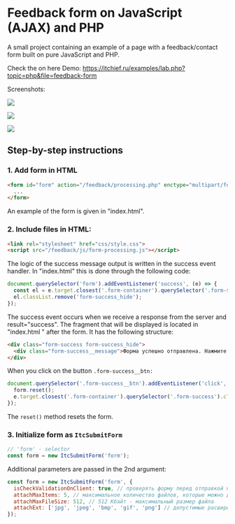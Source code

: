 # Feedback form on JavaScript (AJAX) and PHP
A small project containing an example of a page with a feedback/contact form built on pure JavaScript and PHP.

Check the on here Demo: https://itchief.ru/examples/lab.php?topic=php&file=feedback-form

Screenshots:

![](https://itchief.ru/assets/images/350/1.png)

![](https://itchief.ru/assets/images/350/2.png)

![](https://itchief.ru/assets/images/350/3.png)

## Step-by-step instructions

### 1. Add form in HTML
```html
<form id="form" action="/feedback/processing.php" enctype="multipart/form-data" novalidate>
  ...
</form>
```
An example of the form is given in "index.html".

### 2. Include files in HTML:
```html
<link rel="stylesheet" href="css/style.css">
<script src="/feedback/js/form-processing.js"></script>
```
The logic of the success message output is written in the success event handler. In "index.html" this is done through the following code:
```js
document.querySelector('form').addEventListener('success', (e) => {
  const el = e.target.closest('.form-container').querySelector('.form-success');
  el.classList.remove('form-success_hide');
});
```
The success event occurs when we receive a response from the server and result="success".
The fragment that will be displayed is located in "index.html " after the form. It has the following structure:
```html
<div class="form-success form-success_hide">
  <div class="form-success__message">Форма успешно отправлена. Нажмите <button type="button" class="form-success__btn">здесь</button>, если нужно отправить ещё одну форму.</div>
</div>
```
When you click on the button `.form-success__btn:`
```js
document.querySelector('.form-success__btn').addEventListener('click', (e) => {
  form.reset();
  e.target.closest('.form-container').querySelector('.form-success').classList.add('form-success_hide');
});
```
The `reset()` method resets the form.

### 3. Initialize form as `ItcSubmitForm`
```js
// 'form' - selector
const form = new ItcSubmitForm('form');
```
Additional parameters are passed in the 2nd argument:
```js
const form = new ItcSubmitForm('form', {
  isCheckValidationOnClient: true, // проверять форму перед отправкой на сервер
  attachMaxItems: 5, // максимальное количество файлов, которые можно добавить к форме
  attachMaxFileSize: 512, // 512 Кбайт - максимальный размер файла
  attachExt: ['jpg', 'jpeg', 'bmp', 'gif', 'png'] // допустимые расширения файлов
});
```
